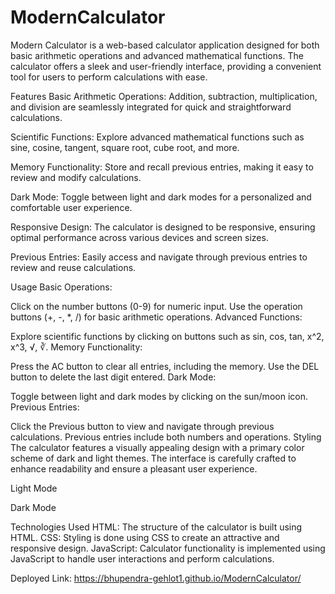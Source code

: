 # ModernCalculator
Modern Calculator is a web-based calculator application designed for both basic arithmetic operations and advanced mathematical functions. The calculator offers a sleek and user-friendly interface, providing a convenient tool for users to perform calculations with ease.

Features
Basic Arithmetic Operations: Addition, subtraction, multiplication, and division are seamlessly integrated for quick and straightforward calculations.

Scientific Functions: Explore advanced mathematical functions such as sine, cosine, tangent, square root, cube root, and more.

Memory Functionality: Store and recall previous entries, making it easy to review and modify calculations.

Dark Mode: Toggle between light and dark modes for a personalized and comfortable user experience.

Responsive Design: The calculator is designed to be responsive, ensuring optimal performance across various devices and screen sizes.

Previous Entries: Easily access and navigate through previous entries to review and reuse calculations.

Usage
Basic Operations:

Click on the number buttons (0-9) for numeric input.
Use the operation buttons (+, -, *, /) for basic arithmetic operations.
Advanced Functions:

Explore scientific functions by clicking on buttons such as sin, cos, tan, x^2, x^3, √, ∛.
Memory Functionality:

Press the AC button to clear all entries, including the memory.
Use the DEL button to delete the last digit entered.
Dark Mode:

Toggle between light and dark modes by clicking on the sun/moon icon.
Previous Entries:

Click the Previous button to view and navigate through previous calculations.
Previous entries include both numbers and operations.
Styling
The calculator features a visually appealing design with a primary color scheme of dark and light themes. The interface is carefully crafted to enhance readability and ensure a pleasant user experience.

Light Mode

Dark Mode

Technologies Used
HTML: The structure of the calculator is built using HTML.
CSS: Styling is done using CSS to create an attractive and responsive design.
JavaScript: Calculator functionality is implemented using JavaScript to handle user interactions and perform calculations.

Deployed Link: https://bhupendra-gehlot1.github.io/ModernCalculator/
